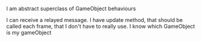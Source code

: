 I am abstract superclass of GameObject behaviours

I can receive a relayed message.
I have update method, that should be called each frame, that I don't have to really use.
I know which GameObject is my  gameObject